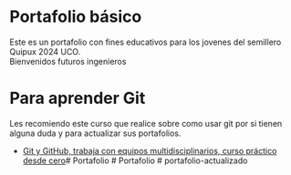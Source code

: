 # Portafolio básico
Este es un portafolio con fines educativos para los jovenes del semillero Quipux 2024 UCO.   
Bienvenidos futuros ingenieros

# Para aprender Git
Les recomiendo este curso que realice sobre como usar git por si tienen alguna duda y para actualizar sus portafolios.
- [Git y GitHub, trabaja con equipos multidisciplinarios, curso práctico desde cero](https://youtu.be/GiD0CizQrX8)#   P o r t a f o l i o  
 #   P o r t a f o l i o  
 #   p o r t a f o l i o - a c t u a l i z a d o  
 